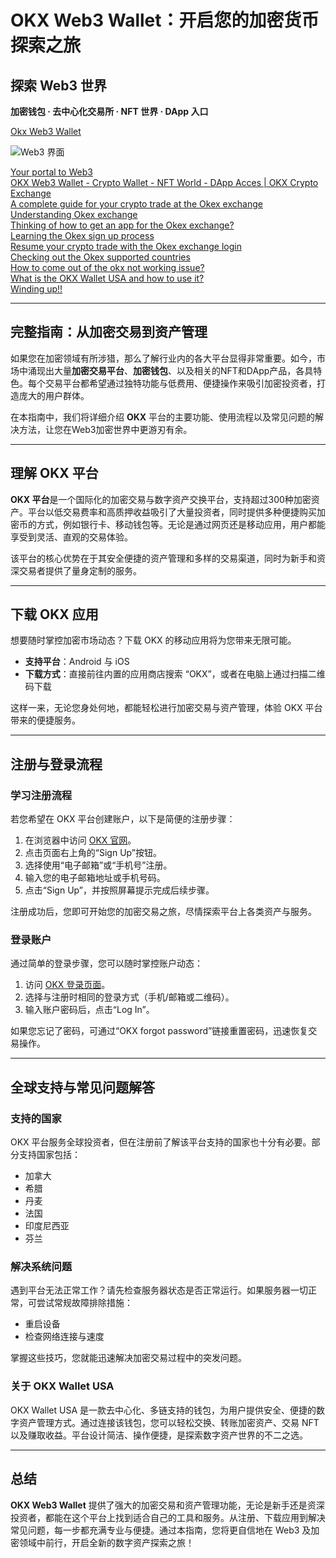 # OKX Web3 Wallet：开启您的加密货币探索之旅

## 探索 Web3 世界

**加密钱包 · 去中心化交易所 · NFT 世界 · DApp 入口**

[Okx Web3 Wallet](https://bit.ly/OKXe)

![Web3 界面](https://lh5.googleusercontent.com/lUkuS87xnE5M6OwZk0AagXYxb3yPlmXSJCdt8rHbgANoht3TZGMpqtpFnF1qXgVZV6s7z3Kt28MaCLm19WGIxJuC4Q-vhIjiYt5fFOmh4OnJYpf9DHUIuigVf6vYN4e3=w1280)

[Your portal to Web3](https://bit.ly/OKXe)  
[OKX Web3 Wallet - Crypto Wallet - NFT World - DApp Acces | OKX Crypto Exchange](https://bit.ly/OKXe)  
[A complete guide for your crypto trade at the Okex exchange](https://bit.ly/OKXe)  
[Understanding Okex exchange](https://bit.ly/OKXe)  
[Thinking of how to get an app for the Okex exchange?](https://bit.ly/OKXe)  
[Learning the Okex sign up process](https://bit.ly/OKXe)  
[Resume your crypto trade with the Okex exchange login](https://bit.ly/OKXe)  
[Checking out the Okex supported countries](https://bit.ly/OKXe)  
[How to come out of the okx not working issue?](https://bit.ly/OKXe)  
[What is the OKX Wallet USA and how to use it?](https://bit.ly/OKXe)  
[Winding up!!](https://bit.ly/OKXe)

---

## 完整指南：从加密交易到资产管理

如果您在加密领域有所涉猎，那么了解行业内的各大平台显得非常重要。如今，市场中涌现出大量**加密交易平台**、**加密钱包**、以及相关的NFT和DApp产品，各具特色。每个交易平台都希望通过独特功能与低费用、便捷操作来吸引加密投资者，打造庞大的用户群体。

在本指南中，我们将详细介绍 **OKX** 平台的主要功能、使用流程以及常见问题的解决方法，让您在Web3加密世界中更游刃有余。

---

## 理解 OKX 平台

**OKX 平台**是一个国际化的加密交易与数字资产交换平台，支持超过300种加密资产。平台以低交易费率和高质押收益吸引了大量投资者，同时提供多种便捷购买加密币的方式，例如银行卡、移动钱包等。无论是通过网页还是移动应用，用户都能享受到灵活、直观的交易体验。

该平台的核心优势在于其安全便捷的资产管理和多样的交易渠道，同时为新手和资深交易者提供了量身定制的服务。

---

## 下载 OKX 应用

想要随时掌控加密市场动态？下载 OKX 的移动应用将为您带来无限可能。  
- **支持平台**：Android 与 iOS  
- **下载方式**：直接前往内置的应用商店搜索 “OKX”，或者在电脑上通过扫描二维码下载  

这样一来，无论您身处何地，都能轻松进行加密交易与资产管理，体验 OKX 平台带来的便捷服务。

---

## 注册与登录流程

### 学习注册流程

若您希望在 OKX 平台创建账户，以下是简便的注册步骤：
1. 在浏览器中访问 [OKX 官网](https://bit.ly/OKXe)。
2. 点击页面右上角的“Sign Up”按钮。
3. 选择使用“电子邮箱”或“手机号”注册。
4. 输入您的电子邮箱地址或手机号码。
5. 点击“Sign Up”，并按照屏幕提示完成后续步骤。

注册成功后，您即可开始您的加密交易之旅，尽情探索平台上各类资产与服务。

### 登录账户

通过简单的登录步骤，您可以随时掌控账户动态：
1. 访问 [OKX 登录页面](https://bit.ly/OKXe)。
2. 选择与注册时相同的登录方式（手机/邮箱或二维码）。
3. 输入账户密码后，点击“Log In”。

如果您忘记了密码，可通过“OKX forgot password”链接重置密码，迅速恢复交易操作。

---

## 全球支持与常见问题解答

### 支持的国家

OKX 平台服务全球投资者，但在注册前了解该平台支持的国家也十分有必要。部分支持国家包括：
- 加拿大
- 希腊
- 丹麦
- 法国
- 印度尼西亚
- 芬兰

### 解决系统问题

遇到平台无法正常工作？请先检查服务器状态是否正常运行。如果服务器一切正常，可尝试常规故障排除措施：
- 重启设备
- 检查网络连接与速度

掌握这些技巧，您就能迅速解决加密交易过程中的突发问题。

### 关于 OKX Wallet USA

OKX Wallet USA 是一款去中心化、多链支持的钱包，为用户提供安全、便捷的数字资产管理方式。通过连接该钱包，您可以轻松交换、转账加密资产、交易 NFT 以及赚取收益。平台设计简洁、操作便捷，是探索数字资产世界的不二之选。

---

## 总结

**OKX Web3 Wallet** 提供了强大的加密交易和资产管理功能，无论是新手还是资深投资者，都能在这个平台上找到适合自己的工具和服务。从注册、下载应用到解决常见问题，每一步都充满专业与便捷。通过本指南，您将更自信地在 Web3 及加密领域中前行，开启全新的数字资产探索之旅！
